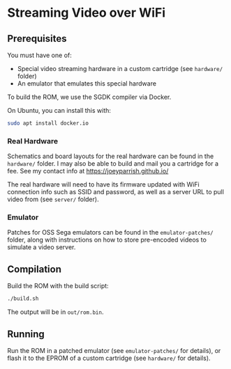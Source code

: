 # Streaming Video over WiFi


## Prerequisites

You must have one of:
 - Special video streaming hardware in a custom cartridge (see `hardware/`
   folder)
 - An emulator that emulates this special hardware

To build the ROM, we use the SGDK compiler via Docker.

On Ubuntu, you can install this with:

```sh
sudo apt install docker.io
```


### Real Hardware

Schematics and board layouts for the real hardware can be found in the
`hardware/` folder.  I may also be able to build and mail you a cartridge for a
fee.  See my contact info at https://joeyparrish.github.io/

The real hardware will need to have its firmware updated with WiFi connection
info such as SSID and password, as well as a server URL to pull video from (see
`server/` folder).


### Emulator

Patches for OSS Sega emulators can be found in the `emulator-patches/` folder,
along with instructions on how to store pre-encoded videos to simulate a video
server.


## Compilation

Build the ROM with the build script:

```sh
./build.sh
```

The output will be in `out/rom.bin`.


## Running

Run the ROM in a patched emulator (see `emulator-patches/` for details), or
flash it to the EPROM of a custom cartridge (see `hardware/` for details).
